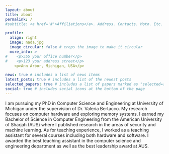 ```yaml
---
layout: about
title: about
permalink: /
#subtitle: <a href='#'>Affiliations</a>. Address. Contacts. Moto. Etc.

profile:
  align: right
  image: nada.jpg
  image_circular: false # crops the image to make it circular
  more_info: >
#    <p>555 your office number</p>
#    <p>123 your address street</p>
    <p>Ann Arbor, Michigan, USA</p>

news: true # includes a list of news items
latest_posts: true # includes a list of the newest posts
selected_papers: true # includes a list of papers marked as "selected={true}"
social: true # includes social icons at the bottom of the page
---
```


I am pursuing my PhD in Computer Science and Engineering at University of Michigan under the supervision of Dr. Valeria Bertacco. My research focuses on computer hardware and exploring memory systems. I earned my Bachelor of Science in Computer Engineering from the American University of Sharjah (AUS) where I published research in the areas of security and machine learning. As for teaching experience, I worked as a teaching assistant for several courses including both hardware and software. I awarded the best teaching assistant in the computer science and engineering department as well as the best leadership award at AUS.